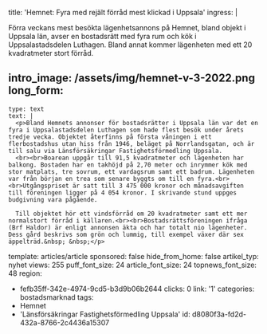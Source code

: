 title: 'Hemnet: Fyra med rejält förråd mest klickad i Uppsala'
ingress: |
  <p>Förra veckans mest besökta lägenhetsannons på Hemnet, bland objekt i Uppsala län, avser en bostadsrätt med fyra rum och kök i Uppsalastadsdelen Luthagen. Bland annat kommer lägenheten med ett 20 kvadratmeter stort förråd.
  </p>
  
intro_image: /assets/img/hemnet-v-3-2022.png
long_form:
  -
    type: text
    text: |
      <p>Bland Hemnets annonser för bostadsrätter i Uppsala län var det en fyra i Uppsalastadsdelen Luthagen som hade flest besök under årets tredje vecka. Objektet återfinns på första våningen i ett flerbostadshus utan hiss från 1946, beläget på Norrlandsgatan, och är till salu via Länsförsäkringar Fastighetsförmedling Uppsala.
      <br><br>Boarean uppgår till 91,5 kvadratmeter och lägenheten har balkong. Bostaden har en takhöjd på 2,70 meter och inrymmer kök med stor matplats, tre sovrum, ett vardagsrum samt ett badrum. Lägenheten var från början en trea som senare byggts om till en fyra.<br><br>Utgångspriset är satt till 3 475 000 kronor och månadsavgiften till föreningen ligger på 4 054 kronor. I skrivande stund uppges budgivning vara pågående.
      
      Till objektet hör ett vindsförråd om 20 kvadratmeter samt ett mer normalstort förråd i källaren.<br><br>Bostadsrättsföreningen ifråga (Brf Haldor) är enligt annonsen äkta och har totalt nio lägenheter. Dess gård beskrivs som grön och lummig, till exempel växer där sex äppelträd.&nbsp; &nbsp;</p>
      
template: articles/article
sponsored: false
hide_from_home: false
artikel_typ: nyhet
views: 255
puff_font_size: 24
article_font_size: 24
topnews_font_size: 48
region:
  - fefb35ff-342e-4974-9cd5-b3d9b06b2644
clicks: 0
link: '1'
categories: bostadsmarknad
tags:
  - Hemnet
  - 'Länsförsäkringar Fastighetsförmedling Uppsala'
id: d8080f3a-fd2d-432a-8766-2c4436a15307
